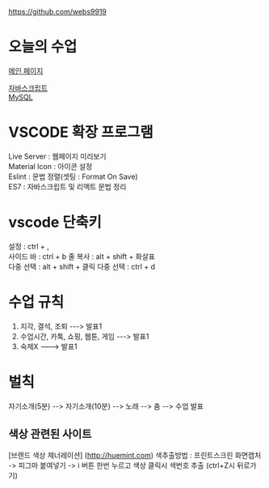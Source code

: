 https://github.com/webs9919


# 오늘의 수업
[메인 페이지](https://an83690880.github.io/class2024/)   

[자바스크립트](https://an83690880.github.io/class2024/javascript/index.html)      
[MySQL](https://an83690880.github.io/class2024/mysql/index.html)   


# VSCODE 확장 프로그램
Live Server : 웹페이지 미리보기   
Material Icon : 아이콘 설정   
Eslint : 문법 정렬(셋팅 : Format On Save)   
ES7 : 자바스크립트 및 리액트 문법 정리   

# vscode 단축키
설정 : ctrl + ,   
사이드 바 : ctrl + b 
줄 복사 : alt + shift + 화살표  
다중 선택 : alt + shift + 클릭
다중 선택 : ctrl + d

# 수업 규칙
1. 지각, 결석, 조퇴 ---> 발표1
2. 수업시간, 카톡, 쇼핑, 웹툰, 게임 ---> 발표1
3. 숙제X ---> 발표1

# 벌칙
자기소개(5분) --> 자기소개(10분)  --> 노래 --> 춤 --> 수업 발표

## 색상 관련된 사이트
[브랜드 색상 제너레이션] (http://huemint.com)
색추출방법 : 프린트스크린 화면캡처 -> 피그마 붙여넣기 -> i 버튼 한번 누르고 색상 클릭시 색번호 추출 (ctrl+Z시 뒤로가기)